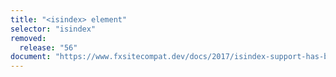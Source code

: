 ```yaml
---
title: "<isindex> element"
selector: "isindex"
removed:
  release: "56"
document: "https://www.fxsitecompat.dev/docs/2017/isindex-support-has-been-dropped/"
---
```

